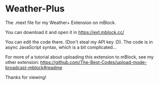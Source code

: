 # Weather-Plus
The .mext file for my Weather+ Extension on mBlock.

You can download it and open it in
https://ext.mblock.cc/

You can edit the code there. (Don't steal my API key :D).
The code is in async JavaScript syntax, which is a bit complicated...


For more of a tutorial about uploading this extension to mBlock, see my other extension:
https://github.com/The-Best-Codes/upload-mode-broadcast-mblock#readme


Thanks for viewing!
